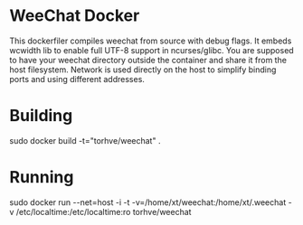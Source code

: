 WeeChat Docker
=============


This dockerfiler compiles weechat from source with debug flags.
It embeds wcwidth lib to enable full UTF-8 support in ncurses/glibc.
You are supposed to have your weechat directory outside the container 
and share it from the host filesystem.
Network is used directly on the host to simplify binding ports and using different addresses.


Building
========
sudo docker build -t="torhve/weechat" .

Running
=======
sudo docker run --net=host -i -t -v=/home/xt/weechat:/home/xt/.weechat -v /etc/localtime:/etc/localtime:ro torhve/weechat
